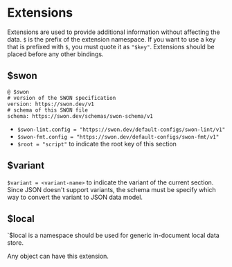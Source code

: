 # Extensions

Extensions are used to provide additional information without affecting the data. `$` is the prefix of the extension namespace. If you want to use a key that is prefixed with `$`, you must quote it as `"$key"`.
Extensions should be placed before any other bindings.

## $swon

```swon
@ $swon
# version of the SWON specification
version: https://swon.dev/v1
# schema of this SWON file
schema: https://swon.dev/schemas/swon-schema/v1
```

- `$swon-lint.config = "https://swon.dev/default-configs/swon-lint/v1"`
- `$swon-fmt.config = "https://swon.dev/default-configs/swon-fmt/v1"`
- `$root = "script"` to indicate the root key of this section

## $variant

`$variant = <variant-name>` to indicate the variant of the current section.
Since JSON doesn't support variants, the schema must be specify which way to convert the variant to JSON data model.

## $local

`$local is a namespace should be used for generic in-document local data store.

Any object can have this extension.
